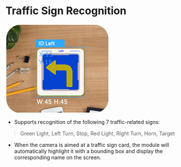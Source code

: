 # Traffic Sign Recognition
![](img/TR1.png)

+ Supports recognition of the following 7 traffic-related signs:

> Green Light, Left Turn, Stop, Red Light, Right Turn, Horn, Target
>

+ When the camera is aimed at a traffic sign card, the module will automatically highlight it with a bounding box and display the corresponding name on the screen.

### 

